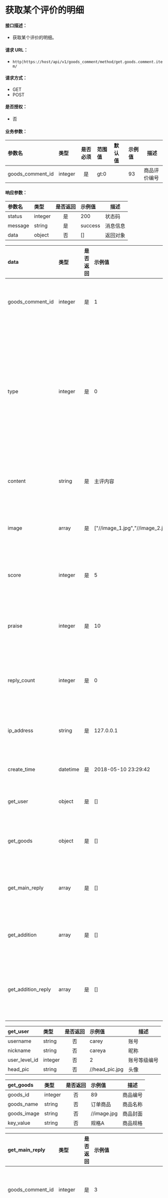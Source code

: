 # 获取某个评价的明细

#### 接口描述：
- 获取某个评价的明细。

#### 请求 URL：
- `http|https://host/api/v1/goods_comment/method/get.goods.comment.item/`

#### 请求方式：
- GET
- POST

#### 是否授权：
- 否

#### 业务参数：
|参数名|类型|是否必须|范围值|默认值|示例值|描述|
|:----|:---|:---:|:-----|:-----|:-----|-----|
|goods_comment_id |integer |是 |gt:0 | |93 |商品评价编号 |

#### 响应参数：
|参数名|类型|是否返回|示例值|描述|
|:-----|:-----|:---:|:-----|-----|
|status |integer |是 |200 |状态码 |
|message |string |是 |success |消息信息 |
|data |object |否 |[] |返回对象 |

|data|类型|是否返回|示例值|描述|
|:-----|:-----|:---:|:-----|-----|
|goods_comment_id |integer |是 |1 |商品评价编号 |
|type |integer |是 |0 |商品评价类型 0=主评 1=主回 2=追评 3=追回 |
|content |string |是 |主评内容 |商品评价内容 |
|image |array |是 |[&#34;//image_1.jpg&#34;,&#34;//image_2.jpg&#34;] |商品评价图片 |
|score |integer |是 |5 |商品评价得分 |
|praise |integer |是 |10 |商品评价点赞数 |
|reply_count |integer |是 |0 |商品评价回复数 |
|ip_address |string |是 |127.0.0.1 |评价者ip地址 |
|create_time |datetime |是 |2018-05-10 23:29:42 |创建时间 |
|get_user |object |是 |[] |账号数组 |
|get_goods |object |是 |[] |订单商品数组 |
|get_main_reply |array |是 |[] |回复主评数组 |
|get_addition |array |是 |[] |追加评价数组 |
|get_addition_reply |array |是 |[] |回复追加评价数组 |

|get_user|类型|是否返回|示例值|描述|
|:-----|:-----|:---:|:-----|-----|
|username |string |否 |carey |账号 |
|nickname |string |否 |careya |昵称 |
|user_level_id |integer |否 |2 |账号等级编号 |
|head_pic |string |否 |//head_pic.jpg |头像 |

|get_goods|类型|是否返回|示例值|描述|
|:-----|:-----|:---:|:-----|-----|
|goods_id |integer |否 |89 |商品编号 |
|goods_name |string |否 |订单商品 |商品名称 |
|goods_image |string |否 |//image.jpg |商品封面 |
|key_value |string |否 |规格A |商品规格 |

|get_main_reply|类型|是否返回|示例值|描述|
|:-----|:-----|:---:|:-----|-----|
|goods_comment_id |integer |是 |3 |商品评价编号 |
|type |integer |是 |1 |商品评价类型 0=主评 1=主回 2=追评 3=追回 |
|content |string |是 |回复主评1次 |商品评价内容 |
|image |array |是 |[&#34;//image_1.jpg&#34;,&#34;//image_2.jpg&#34;] |商品评价图片 |
|praise |integer |是 |0 |商品评价点赞数 |
|create_time |datetime |是 |2018-05-10 23:29:42 |创建时间 |

|get_addition|类型|是否返回|示例值|描述|
|:-----|:-----|:---:|:-----|-----|
|goods_comment_id |integer |是 |2 |商品评价编号 |
|type |integer |是 |2 |商品评价类型 0=主评 1=主回 2=追评 3=追回 |
|content |string |是 |追评内容 |商品评价内容 |
|image |array |是 |[] |商品评价图片 |
|praise |integer |是 |0 |商品评价点赞数 |
|ip_address |string |是 |127.0.0.1 |评价者ip地址 |
|create_time |datetime |是 |2018-05-18 23:29:42 |创建时间 |

|get_addition_reply|类型|是否返回|示例值|描述|
|:-----|:-----|:---:|:-----|-----|
|goods_comment_id |integer |是 |4 |商品评价编号 |
|type |integer |是 |3 |商品评价类型 0=主评 1=主回 2=追评 3=追回 |
|content |string |是 |回复追评1次 |商品评价内容 |
|image |array |是 |[] |商品评价图片 |
|praise |integer |是 |0 |商品评价点赞数 |
|create_time |datetime |是 |2018-05-18 23:29:42 |创建时间 |

#### 响应示例：
```json
{
  "status": 200,
  "message": "success",
  "data": {
    "goods_comment_id": 1,
    "type": 0,
    "content": "主评内容",
    "image": [
      "//image_1.jpg",
      "//image_2.jpg"
    ],
    "score": 5,
    "praise": 10,
    "reply_count": 0,
    "ip_address": "127.0.0.1",
    "create_time": "2018-05-10 23:29:42",
    "get_user": {
      "username": "carey",
      "nickname": "careya",
      "user_level_id": 2,
      "head_pic": "//head_pic.jpg"
    },
    "get_goods": {
      "goods_id": 89,
      "goods_name": "订单商品",
      "goods_image": "//image.jpg",
      "key_value": "规格A"
    },
    "get_main_reply": [
      {
        "goods_comment_id": 3,
        "type": 1,
        "content": "回复主评1次",
        "image": [
          "//image_1.jpg",
          "//image_2.jpg"
        ],
        "praise": 0,
        "create_time": "2018-05-10 23:29:42"
      },
      {
        "goods_comment_id": 6,
        "type": 1,
        "content": "回复主评2次",
        "image": [],
        "praise": 0,
        "create_time": "2018-05-10 23:29:42"
      }
    ],
    "get_addition": [
      {
        "goods_comment_id": 2,
        "type": 2,
        "content": "追评内容",
        "image": [],
        "praise": 0,
        "ip_address": "127.0.0.1",
        "create_time": "2018-05-18 23:29:42"
      }
    ],
    "get_addition_reply": [
      {
        "goods_comment_id": 4,
        "type": 3,
        "content": "回复追评1次",
        "image": [],
        "praise": 0,
        "create_time": "2018-05-18 23:29:42"
      },
      {
        "goods_comment_id": 5,
        "type": 3,
        "content": "回复追评2次",
        "image": [],
        "praise": 0,
        "create_time": "2018-05-18 23:29:42"
      }
    ]
  }
}
```

#### 备注:
无
